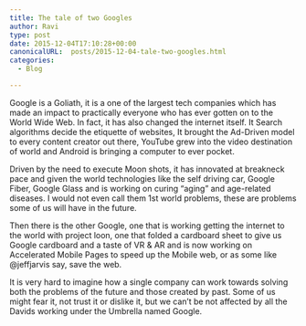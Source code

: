 ```yaml
---
title: The tale of two Googles
author: Ravi
type: post
date: 2015-12-04T17:10:28+00:00
canonicalURL:  posts/2015-12-04-tale-two-googles.html
categories:
  - Blog

---
```

<p id="3167" class="graf--p graf-after--h3">
  Google is a Goliath, it is a one of the largest tech companies which has made an impact to practically everyone who has ever gotten on to the World Wide Web. In fact, it has also changed the internet itself. It Search algorithms decide the etiquette of websites, It brought the Ad-Driven model to every content creator out there, YouTube grew into the video destination of world and Android is bringing a computer to ever pocket.
</p>

<p id="2482" class="graf--p graf-after--p">
  Driven by the need to execute Moon shots, it has innovated at breakneck pace and given the world technologies like the self driving car, Google Fiber, Google Glass and is working on curing “aging” and age-related diseases. I would not even call them 1st world problems, these are problems some of us will have in the future.
</p>

<p id="8124" class="graf--p graf-after--p">
  Then there is the other Google, one that is working getting the internet to the world with project loon, one that folded a cardboard sheet to give us Google cardboard and a taste of VR & AR and is now working on Accelerated Mobile Pages to speed up the Mobile web, or as some like @jeffjarvis say, save the web.
</p>

<p id="c09f" class="graf--p graf-after--p graf--last">
  It is very hard to imagine how a single company can work towards solving both the problems of the future and those created by past. Some of us might fear it, not trust it or dislike it, but we can’t be not affected by all the Davids working under the Umbrella named Google.
</p>